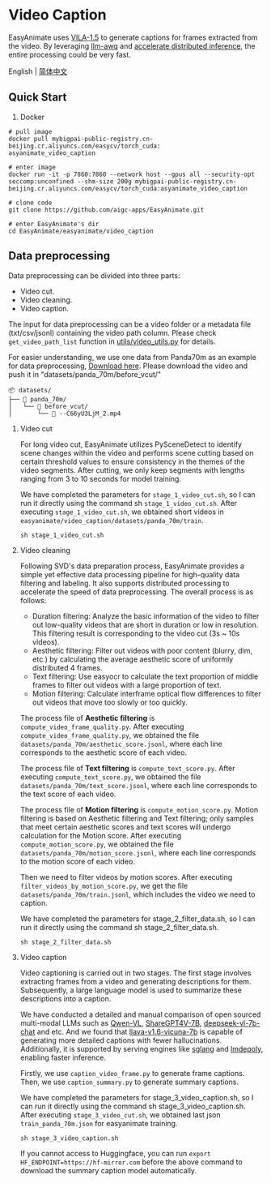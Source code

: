 # Video Caption
EasyAnimate uses [VILA-1.5](https://github.com/NVlabs/VILA) to generate captions for frames extracted from the video. By leveraging [llm-awq](https://github.com/mit-han-lab/llm-awq) and [accelerate distributed inference](https://huggingface.co/docs/accelerate/en/usage_guides/distributed_inference), the entire processing could be very fast.

English | [简体中文](./README_zh-CN.md)

## Quick Start
1. Docker
```
# pull image
docker pull mybigpai-public-registry.cn-beijing.cr.aliyuncs.com/easycv/torch_cuda:
asyanimate_video_caption

# enter image
docker run -it -p 7860:7860 --network host --gpus all --security-opt seccomp:unconfined --shm-size 200g mybigpai-public-registry.cn-beijing.cr.aliyuncs.com/easycv/torch_cuda:asyanimate_video_caption

# clone code
git clone https://github.com/aigc-apps/EasyAnimate.git

# enter EasyAnimate's dir
cd EasyAnimate/easyanimate/video_caption
```

## Data preprocessing
Data preprocessing can be divided into three parts:

- Video cut.
- Video cleaning.
- Video caption.

The input for data preprocessing can be a video folder or a metadata file (txt/csv/jsonl) containing the video path column. Please check `get_video_path_list` function in [utils/video_utils.py](utils/video_utils.py) for details.

For easier understanding, we use one data from Panda70m as an example for data preprocessing, [Download here](https://pai-aigc-photog.oss-cn-hangzhou.aliyuncs.com/easyanimate/asset/v2/--C66yU3LjM_2.mp4). Please download the video and push it in "datasets/panda_70m/before_vcut/"

```
📦 datasets/
├── 📂 panda_70m/
│   └── 📂 before_vcut/
│       └── 📄 --C66yU3LjM_2.mp4
```

1. Video cut

    For long video cut, EasyAnimate utilizes PySceneDetect to identify scene changes within the video and performs scene cutting based on certain threshold values to ensure consistency in the themes of the video segments. After cutting, we only keep segments with lengths ranging from 3 to 10 seconds for model training.

    We have completed the parameters for ```stage_1_video_cut.sh```, so I can run it directly using the command sh ```stage_1_video_cut.sh```. After executing ```stage_1_video_cut.sh```, we obtained short videos in ```easyanimate/video_caption/datasets/panda_70m/train```.

    ```shell
    sh stage_1_video_cut.sh
    ```
2. Video cleaning

    Following SVD's data preparation process, EasyAnimate provides a simple yet effective data processing pipeline for high-quality data filtering and labeling. It also supports distributed processing to accelerate the speed of data preprocessing. The overall process is as follows:

   - Duration filtering: Analyze the basic information of the video to filter out low-quality videos that are short in duration or low in resolution. This filtering result is corresponding to the video cut (3s ~ 10s videos).
   - Aesthetic filtering: Filter out videos with poor content (blurry, dim, etc.) by calculating the average aesthetic score of uniformly distributed 4 frames.
   - Text filtering: Use easyocr to calculate the text proportion of middle frames to filter out videos with a large proportion of text.
   - Motion filtering: Calculate interframe optical flow differences to filter out videos that move too slowly or too quickly.

    The process file of **Aesthetic filtering** is ```compute_video_frame_quality.py```. After executing ```compute_video_frame_quality.py```, we obtained the file ```datasets/panda_70m/aesthetic_score.jsonl```, where each line corresponds to the aesthetic score of each video.

    The process file of **Text filtering** is ```compute_text_score.py```. After executing ```compute_text_score.py```, we obtained the file ```datasets/panda_70m/text_score.jsonl```, where each line corresponds to the text score of each video.

    The process file of **Motion filtering** is ```compute_motion_score.py```. Motion filtering is based on Aesthetic filtering and Text filtering; only samples that meet certain aesthetic scores and text scores will undergo calculation for the Motion score. After executing ```compute_motion_score.py```, we obtained the file ```datasets/panda_70m/motion_score.jsonl```, where each line corresponds to the motion score of each video.

    Then we need to filter videos by motion scores. After executing ```filter_videos_by_motion_score.py```, we get the file ```datasets/panda_70m/train.jsonl```, which includes the video we need to caption.

    We have completed the parameters for stage_2_filter_data.sh, so I can run it directly using the command sh stage_2_filter_data.sh.

    ```shell
    sh stage_2_filter_data.sh
    ```
3. Video caption

    Video captioning is carried out in two stages. The first stage involves extracting frames from a video and generating descriptions for them. Subsequently, a large language model is used to summarize these descriptions into a caption.

    We have conducted a detailed and manual comparison of open sourced multi-modal LLMs such as [Qwen-VL](https://huggingface.co/Qwen/Qwen-VL), [ShareGPT4V-7B](https://huggingface.co/Lin-Chen/ShareGPT4V-7B), [deepseek-vl-7b-chat](https://huggingface.co/deepseek-ai/deepseek-vl-7b-chat) and etc. And we found that [llava-v1.6-vicuna-7b](https://huggingface.co/liuhaotian/llava-v1.6-vicuna-7b) is capable of generating more detailed captions with fewer hallucinations. Additionally, it is supported by serving engines like [sglang](https://github.com/sgl-project/sglang) and [lmdepoly](https://github.com/InternLM/lmdeploy), enabling faster inference.

    Firstly, we use ```caption_video_frame.py``` to generate frame captions. Then, we use ```caption_summary.py``` to generate summary captions.

    We have completed the parameters for stage_3_video_caption.sh, so I can run it directly using the command sh stage_3_video_caption.sh. After executing ```stage_3_video_cut.sh```, we obtained last json ```train_panda_70m.json``` for easyanimate training. 

    ```shell
    sh stage_3_video_caption.sh
    ```

    If you cannot access to Huggingface, you can run `export HF_ENDPOINT=https://hf-mirror.com` before the above command to download the summary caption model automatically.